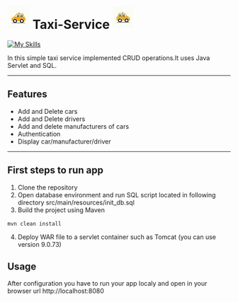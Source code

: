 # ![Alt text](images/taxi_left.jpg) Taxi-Service  ![Alt text](images/taxi_right.jpg)

[![My Skills](https://skills.thijs.gg/icons?i=java,html,css&theme=light)](https://skills.thijs.gg)

In this simple taxi service implemented CRUD operations.It uses Java Servlet and SQL.

-----------------------------------------

## Features
* Add and Delete cars
* Add and Delete drivers
* Add and delete manufacturers of cars
* Authentication
* Display car/manufacturer/driver
-------------------------------------------

## First steps to run app


1. Clone the repository
2. Open database environment and run SQL script located in following directory 
   src/main/resources/init_db.sql
3. Build the project using Maven
```
mvn clean install
```
4. Deploy WAR file to a servlet container such as Tomcat
   (you can use version 9.0.73)

## Usage

After configuration you have to run your app localy and open in your browser url http://localhost:8080